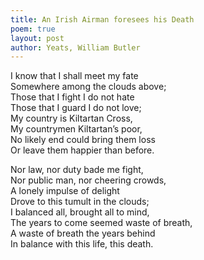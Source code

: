 ```yaml
---
title: An Irish Airman foresees his Death
poem: true
layout: post
author: Yeats, William Butler
---
```

I know that I shall meet my fate  
Somewhere among the clouds above;  
Those that I fight I do not hate  
Those that I guard I do not love;  
My country is Kiltartan Cross,  
My countrymen Kiltartan&rsquo;s poor,  
No likely end could bring them loss  
Or leave them happier than before.  

Nor law, nor duty bade me fight,  
Nor public man, nor cheering crowds,  
A lonely impulse of delight  
Drove to this tumult in the clouds;  
I balanced all, brought all to mind,  
The years to come seemed waste of breath,  
A waste of breath the years behind  
In balance with this life, this death.


